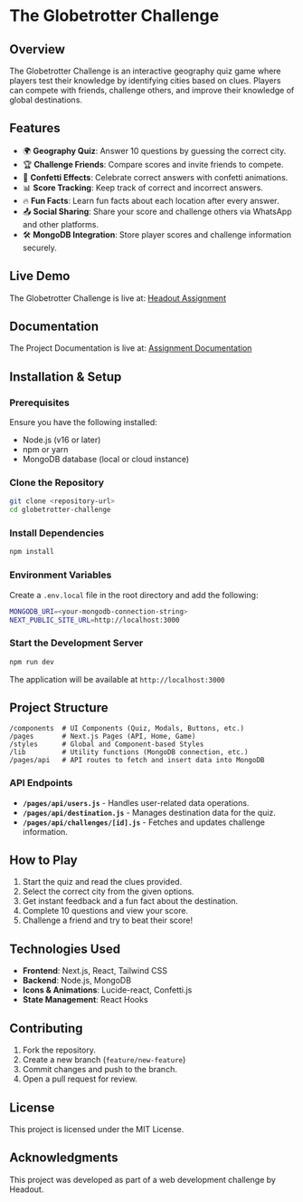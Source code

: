 # The Globetrotter Challenge

## Overview

The Globetrotter Challenge is an interactive geography quiz game where players test their knowledge by identifying cities based on clues. Players can compete with friends, challenge others, and improve their knowledge of global destinations.

## Features

- 🌍 **Geography Quiz**: Answer 10 questions by guessing the correct city.
- 🏆 **Challenge Friends**: Compare scores and invite friends to compete.
- 🎉 **Confetti Effects**: Celebrate correct answers with confetti animations.
- 📊 **Score Tracking**: Keep track of correct and incorrect answers.
- 🔥 **Fun Facts**: Learn fun facts about each location after every answer.
- 📤 **Social Sharing**: Share your score and challenge others via WhatsApp and other platforms.
- 🛠️ **MongoDB Integration**: Store player scores and challenge information securely.

## Live Demo

The Globetrotter Challenge is live at: [Headout Assignment](https://headout-assignment-sage.vercel.app/)

## Documentation

The Project Documentation is live at: [Assignment Documentation](https://globletrotter-webapp-documentation.netlify.app/)

## Installation & Setup

### Prerequisites

Ensure you have the following installed:

- Node.js (v16 or later)
- npm or yarn
- MongoDB database (local or cloud instance)

### Clone the Repository

```sh
git clone <repository-url>
cd globetrotter-challenge
```

### Install Dependencies

```sh
npm install
```

### Environment Variables

Create a `.env.local` file in the root directory and add the following:

```sh
MONGODB_URI=<your-mongodb-connection-string>
NEXT_PUBLIC_SITE_URL=http://localhost:3000
```

### Start the Development Server

```sh
npm run dev
```

The application will be available at `http://localhost:3000`

## Project Structure

```
/components  # UI Components (Quiz, Modals, Buttons, etc.)
/pages       # Next.js Pages (API, Home, Game)
/styles      # Global and Component-based Styles
/lib         # Utility functions (MongoDB connection, etc.)
/pages/api   # API routes to fetch and insert data into MongoDB
```

### API Endpoints

- **`/pages/api/users.js`** - Handles user-related data operations.
- **`/pages/api/destination.js`** - Manages destination data for the quiz.
- **`/pages/api/challenges/[id].js`** - Fetches and updates challenge information.

## How to Play

1. Start the quiz and read the clues provided.
2. Select the correct city from the given options.
3. Get instant feedback and a fun fact about the destination.
4. Complete 10 questions and view your score.
5. Challenge a friend and try to beat their score!

## Technologies Used

- **Frontend**: Next.js, React, Tailwind CSS
- **Backend**: Node.js, MongoDB
- **Icons & Animations**: Lucide-react, Confetti.js
- **State Management**: React Hooks

## Contributing

1. Fork the repository.
2. Create a new branch (`feature/new-feature`)
3. Commit changes and push to the branch.
4. Open a pull request for review.

## License

This project is licensed under the MIT License.

## Acknowledgments

This project was developed as part of a web development challenge by Headout.
